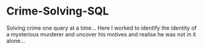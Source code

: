 # Crime-Solving-SQL
Solving crime one query at a time... Here I worked to identify the identity of a mysterious murderer and uncover his motives and realise he was not in it alone...
